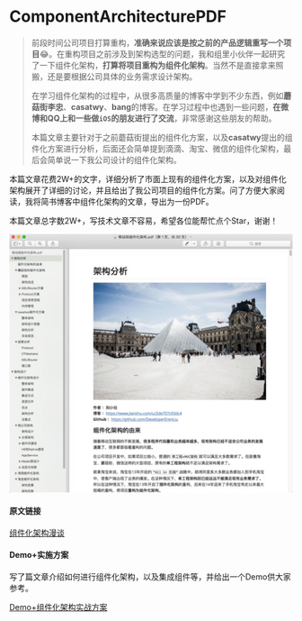 # ComponentArchitecturePDF
> 前段时间公司项目打算重构，**准确来说应该是按之前的产品逻辑重写一个项目**😂。在重构项目之前涉及到架构选型的问题，我和组里小伙伴一起研究了一下组件化架构，**打算将项目重构为组件化架构**。当然不是直接拿来照搬，还是要根据公司具体的业务需求设计架构。
>
> 在学习组件化架构的过程中，从很多高质量的博客中学到不少东西，例如**蘑菇街李忠**、**casatwy**、**bang**的博客。在学习过程中也遇到一些问题，**在微博和QQ上和一些做`iOS`的朋友进行了交流**，非常感谢这些朋友的帮助。
>
> 本篇文章主要针对于之前蘑菇街提出的组件化方案，以及**casatwy**提出的组件化方案进行分析，后面还会简单提到滴滴、淘宝、微信的组件化架构，最后会简单说一下我公司设计的组件化架构。



本篇文章花费2W+的文字，详细分析了市面上现有的组件化方案，以及对组件化架构展开了详细的讨论，并且给出了我公司项目的组件化方案。问了方便大家阅读，我将简书博客中组件化架构的文章，导出为一份PDF。

本篇文章总字数2W+，写技术文章不容易，希望各位能帮忙点个Star，谢谢！

![组件化架构PDF目录](https://github.com/DeveloperErenLiu/ComponentArchitectureBook/blob/master/4F0D25D5-CBFB-4C47-BFDE-CBD20C94EED6.png)

#### 原文链接

[组件化架构漫谈](https://www.jianshu.com/p/67a6004f6930)

#### Demo+实施方案

写了篇文章介绍如何进行组件化架构，以及集成组件等，并给出一个Demo供大家参考。

[Demo+组件化架构实战方案](https://github.com/DeveloperErenLiu/ComponentArchitecture)